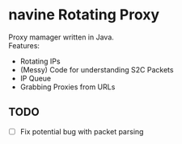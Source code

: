 # navine Rotating Proxy
Proxy mamager written in Java.<br>
Features:
* Rotating IPs
* (Messy) Code for understanding S2C Packets
* IP Queue
* Grabbing Proxies from URLs

## TODO
- [ ] Fix potential bug with packet parsing
